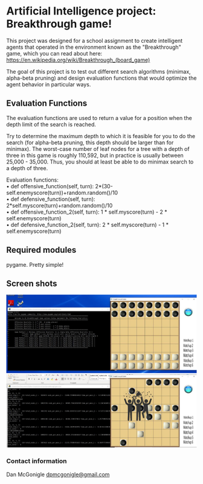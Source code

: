 # Artificial Intelligence project: Breakthrough game!

This project was designed for a school assignment to create intelligent agents that operated in the environment known 
as the "Breakthrough" game, which you can read about here: https://en.wikipedia.org/wiki/Breakthrough_(board_game)

The goal of this project is to test out different search algorithms (minimax, alpha-beta pruning) and design evaluation 
functions that would optimize the agent behavior in particular ways.

## Evaluation Functions

The evaluation functions are used to return a value for a position when the depth limit of the search is reached. 

Try to determine the maximum depth to which it is feasible for you to do the search (for alpha-beta pruning, this depth should be larger than for minimax). The worst-case number of leaf nodes for a tree with a depth of three in this game is roughly 110,592, but in practice is usually between 25,000 - 35,000. Thus, you should at least be able to do minimax search to a depth of three.

Evaluation functions:
<br>• def offensive_function(self, turn): 2*(30-self.enemyscore(turn))+random.random()/10
<br>• def defensive_function(self, turn): 2*self.myscore(turn)+random.random()/10
<br>• def offensive_function_2(self, turn): 1 * self.myscore(turn) - 2 * self.enemyscore(turn)
<br>• def defensive_function_2(self, turn): 2 * self.myscore(turn) - 1 * self.enemyscore(turn)

## Required modules

pygame.  Pretty simple!

## Screen shots

![Screen shot 1](./images/Screenshot1.jpg)
![Screen shot 2](./images/Screenshot2.jpg)

### Contact information

Dan McGonigle
dpmcgonigle@gmail.com
